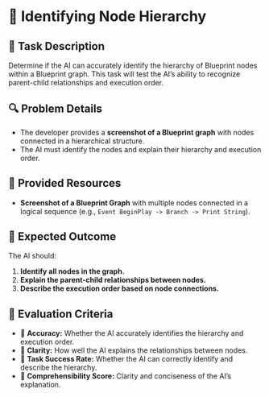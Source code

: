 # 🐛 Identifying Node Hierarchy

## 📌 Task Description
Determine if the AI can accurately identify the hierarchy of Blueprint nodes within a Blueprint graph. This task will test the AI’s ability to recognize parent-child relationships and execution order.

## 🔍 Problem Details
- The developer provides a **screenshot of a Blueprint graph** with nodes connected in a hierarchical structure.  
- The AI must identify the nodes and explain their hierarchy and execution order.  

## 📁 Provided Resources
- **Screenshot of a Blueprint Graph** with multiple nodes connected in a logical sequence (e.g., `Event BeginPlay -> Branch -> Print String`).  

## 🔨 Expected Outcome
The AI should:
1. **Identify all nodes in the graph.**  
2. **Explain the parent-child relationships between nodes.**  
3. **Describe the execution order based on node connections.**  

## 📐 Evaluation Criteria
- 📐 **Accuracy:** Whether the AI accurately identifies the hierarchy and execution order.  
- 📝 **Clarity:** How well the AI explains the relationships between nodes.  
- 📌 **Task Success Rate:** Whether the AI can correctly identify and describe the hierarchy.  
- 💬 **Comprehensibility Score:** Clarity and conciseness of the AI’s explanation.  
